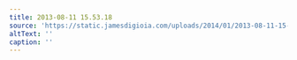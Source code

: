 ```yaml
---
title: 2013-08-11 15.53.18
source: 'https://static.jamesdigioia.com/uploads/2014/01/2013-08-11-15-53-18-scaled.jpg'
altText: ''
caption: ''
---
```


